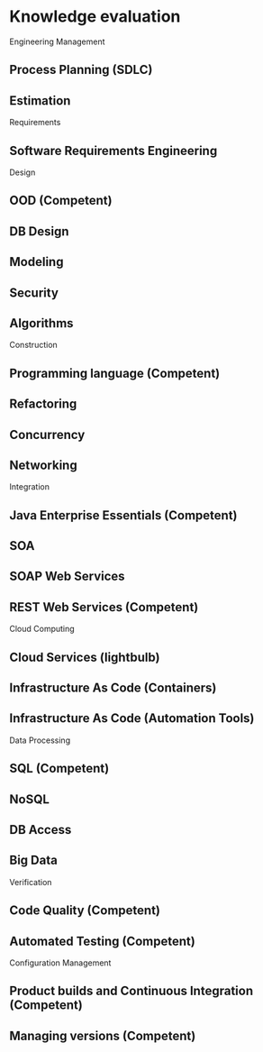 # Knowledge evaluation

Engineering Management
## Process Planning (SDLC)
## Estimation


Requirements
## Software Requirements Engineering

Design
## OOD (Competent)
## DB Design
## Modeling
## Security
## Algorithms

Construction
## Programming language (Competent)
## Refactoring
## Concurrency
## Networking

Integration
## Java Enterprise Essentials (Competent)
## SOA
## SOAP Web Services
## REST Web Services (Competent)

Cloud Computing
## Cloud Services (lightbulb)
## Infrastructure As Code (Containers)
## Infrastructure As Code (Automation Tools)

Data Processing
## SQL (Competent)
## NoSQL
## DB Access
## Big Data

Verification
## Code Quality (Competent)
## Automated Testing (Competent)

Configuration Management
## Product builds and Continuous Integration (Competent)
## Managing versions (Competent)

